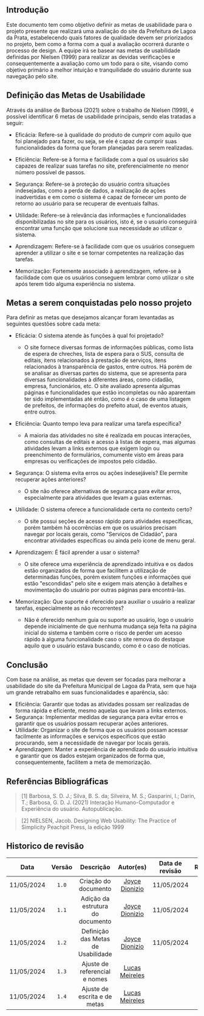 ## Introdução
Este documento tem como objetivo definir as metas de usabilidade para o projeto presente que realizará uma avaliação do site da Prefeitura de Lagoa da Prata, estabelecendo quais fatores de qualidade devem ser priorizados no projeto, bem como a forma com a qual a avaliação ocorrerá durante o processo de design. 
A equipe irá se basear nas metas de usabilidade definidas por Nielsen (1999) para realizar as devidas verificações e consequentemente a avaliação como um todo para o site,
visando como objetivo primário a melhor intuição e tranquilidade do usuário durante sua navegação pelo site.


## Definição das Metas de Usabilidade

Através da análise de Barbosa (2021) sobre o trabalho de Nielsen (1999), é possível identificar 6 metas de usabilidade principais, sendo elas tratadas a seguir:

- Eficácia: Refere-se à qualidade do produto de cumprir com aquilo que foi planejado para fazer, ou seja, se ele é capaz de cumprir suas funcionalidades da forma que foram planejadas para serem realizadas.

- Eficiência: Refere-se à forma e facilidade com a qual os usuários são capazes de realizar suas tarefas no site, preferencialmente no menor número possível de passos.

- Segurança: Refere-se à proteção do usuário contra situações indesejadas, como a perda de dados, a realização de ações inadvertidas e em como o sistema é capaz de fornecer um ponto de retorno ao usuário para se recuperar de eventuais falhas.

- Utilidade: Refere-se à relevância das informações e funcionalidades disponibilizadas no site para os usuários, isto é, se o usuário conseguirá encontrar uma função que solucione sua necessidade ao utilizar o sistema.

- Aprendizagem: Refere-se à facilidade com que os usuários conseguem aprender a utilizar o site e se tornar competentes na realização das tarefas.

- Memorização: Fortemente associado à aprendizagem, refere-se à facilidade com que os usuários conseguem lembrar como utilizar o site após terem tido alguma experiência no sistema.

## Metas a serem conquistadas pelo nosso projeto
Para definir as metas que desejamos alcançar foram levantadas as seguintes questões sobre cada meta:

- Eficácia: O sistema atende às funções à qual foi projetado?
    - O site fornece diversas formas de informações públicas, como lista de espera de chreches, lista de espera para o SUS, consulta de editais, itens relacionados à prestação de serviços, itens relacionados à transparência de gastos, entre outros. Há porém de se analisar as diversas partes do sistema, que se apresenta para diversas funcionalidades à diferentes áreas, como cidadão, empresa, funcionários, etc. O site avaliado apresenta algumas páginas e funcionalidades que estão incompletas ou não aparentam ter sido implementadas até então, como é o caso de uma listagem de prefeitos, de informações do prefeito atual, de eventos atuais, entre outros.

- Eficiência: Quanto tempo leva para realizar uma tarefa específica?
    - A maioria das atividades no site é realizada em poucas interações, como consultas de editais e acesso à listas de espera, mas algumas atividades levam a links externos que exigem login ou preenchimento de formulários, comumente visto em áreas para empresas ou verificações de impostos pelo cidadão.

- Segurança: O sistema evita erros ou ações indesejáveis? Ele permite recuperar ações anteriores?
    - O site não oferece alternativas de segurança para evitar erros, especialmente para atividades que levam a guias externas.

- Utilidade: O sistema oferece a funcionalidade certa no contexto certo?
    - O site possui seções de acesso rápido para atividades específicas, porém também há ocorrências em que os usuários precisam navegar por locais gerais, como "Serviços de Cidadão", para encontrar atividades específicas ou ainda pelo ícone de menu geral. 

- Aprendizagem:  É fácil aprender a usar o sistema?
    - O site oferece uma experiência de aprendizado intuitiva e os dados estão organizados de forma que facilitem a utilização de determinadas funções, porém existem funções e informações que estão "escondidas" pelo site e exigem mais atenção à detalhes e movimentação do usuário por outras páginas para encontrá-las.

- Memorização: Que suporte é oferecido para auxiliar o usuário a realizar tarefas, especialmente as não recorrentes?
    -  Não é oferecido nenhum guia ou suporte ao usuário, logo o usuário depende inicialmente de que nenhuma mudança seja feita na página inicial do sistema e também corre o risco de perder um acesso rápido à alguma funcionalidade caso o site remova do destaque aquilo que o usuário estava buscando, como é o caso de notícias.


## Conclusão
Com base na análise, as metas que devem ser focadas para melhorar a usabilidade do site da Prefeitura Municipal de Lagoa da Prata, sem que haja um grande retrabalho em suas funcionalidades e aparência, são:

- Eficiência: Garantir que todas as atividades possam ser realizadas de forma rápida e eficiente, mesmo aquelas que levam a links externos.
- Segurança: Implementar medidas de segurança para evitar erros e garantir que os usuários possam recuperar ações anteriores.
- Utilidade: Organizar o site de forma que os usuários possam acessar facilmente as informações e serviços específicos que estão procurando, sem a necessidade de navegar por locais gerais.
- Aprendizagem: Manter a experiência de aprendizado do usuário intuitiva e garantir que os dados estejam organizados de forma que, consequentemente, facilitem a meta de memorização.

## Referências Bibliográficas

> [1] Barbosa, S. D. J.; Silva, B. S. da; Silveira, M. S.; Gasparini, I.; Darin, T.; Barbosa, G. D. J. (2021) Interação Humano-Computador e Experiência do usuário. Autopublicação.

> [2] NIELSEN, Jacob. Designing Web Usability: The Practice of Simplicity Peachpit Press, la edição 1999


## Historico de revisão

|    Data    | Versão |      Descrição       |           Autor(es)         | Data de revisão |                 Revisor(es)                 |
| :--------: | :----: | :------------------: | :-------------------------: | :-------------: | :-----------------------------------------: |
| 11/05/2024 | `1.0`  | Criação do documento | [Joyce Dionizio](https://github.com/joycejdm) | 11/05/2024 | [Lucas Meireles](https://github.com/Katuner) |
| 11/05/2024 | `1.1`  | Adição da estrutura do documento | [Joyce Dionizio](https://github.com/joycejdm) | 11/05/2024 | [Lucas Meireles](https://github.com/Katuner) |
| 11/05/2024 | `1.2`  | Definição das Metas de Usabilidade|[Joyce Dionizio](https://github.com/joycejdm) | 11/05/2024 | [Lucas Meireles](https://github.com/Katuner) |
| 11/05/2024 | `1.3`  | Ajuste de referencial e nomes | [Lucas Meireles](https://github.com/Katuner)|          |              |
| 11/05/2024 | `1.4`  | Ajuste de escrita e de metas | [Lucas Meireles](https://github.com/Katuner) |          |              |
